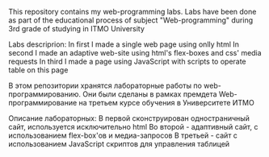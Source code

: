 This repository contains my web-programming labs. Labs have been done as part of the educational process of subject "Web-programming" during 3rd grade of studying in ITMO University

Labs descriprion: In first I made a single web page using onlly html
In second I made an adaptive web-site using html's flex-boxes and css' media requests
In third I made a page using JavaScript with scripts to operate table on this page

В этом репозитории хранятся лабораторные работы по web-программированию. Они были сделаны в рамках премдета Web-программирование на третьем курсе обучения в Университете ИТМО

Описание лабораторных: В первой сконструирован одностраничный сайт, используется исключительно html
Во второй - адаптивный сайт, с использованием flex-box'ов и медиа-запросов
В третьей - сайт с использованием JavaScript скриптов для управления таблицей
